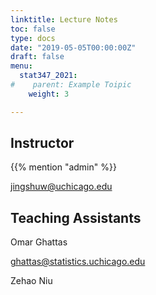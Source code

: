 ```yaml
---
linktitle: Lecture Notes
toc: false
type: docs
date: "2019-05-05T00:00:00Z"
draft: false
menu:
  stat347_2021:
#    parent: Example Toipic
    weight: 3

---
```


## Instructor

{{% mention "admin" %}}

jingshuw@uchicago.edu



## Teaching Assistants

Omar Ghattas 

ghattas@statistics.uchicago.edu



Zehao Niu 

